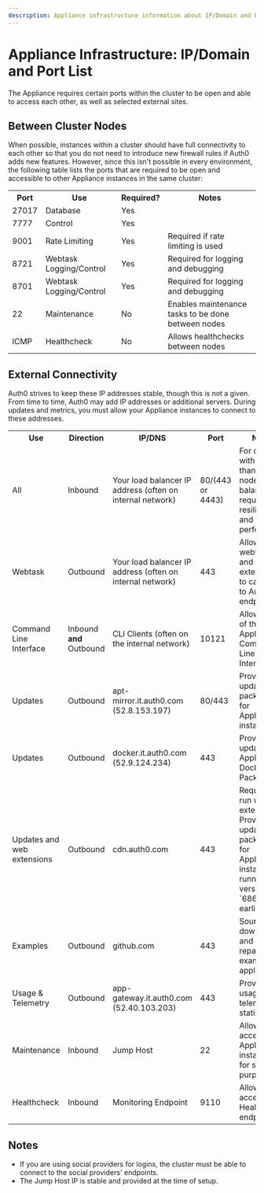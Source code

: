 ```yaml
---
description: Appliance infrastructure information about IP/Domain and Port Usage
---
```



# Appliance Infrastructure: IP/Domain and Port List

The Appliance requires certain ports within the cluster to be open and able to access each other, as well as selected external sites.

## Between Cluster Nodes

When possible, instances within a cluster should have full connectivity to each other so that you do not need to introduce new firewall rules if Auth0 adds new features. However, since this isn't possible in every environment, the following table lists the ports that are required to be open and accessible to other Appliance instances in the same cluster:

<table class="table">
  <tr>
    <th>Port</th>
    <th>Use</th>
    <th>Required?</th>
    <th>Notes</th>
  </tr>
  <tr>
    <td>27017</td>
    <td>Database</td>
    <td>Yes</td>
    <td></td>
  </tr>
  <tr>
    <td>7777</td>
    <td>Control</td>
    <td>Yes</td>
    <td></td>
  </tr>
  <tr>
    <td>9001</td>
    <td>Rate Limiting</td>
    <td>Yes</td>
    <td>Required if rate limiting is used</td>
  </tr>
  <tr>
    <td>8721</td>
    <td>Webtask Logging/Control</td>
    <td>Yes</td>
    <td>Required for logging and debugging</td>
  </tr>
  <tr>
    <td>8701</td>
    <td>Webtask Logging/Control</td>
    <td>Yes</td>
    <td>Required for logging and debugging</td>
  </tr>
  <tr>
    <td>22</td>
    <td>Maintenance</td>
    <td>No</td>
    <td>Enables maintenance tasks to be done between nodes</td>
  </tr>
  <tr>
    <td>ICMP</td>
    <td>Healthcheck</td>
    <td>No</td>
    <td>Allows healthchecks between nodes</td>
  </tr>
</table>

## External Connectivity

Auth0 strives to keep these IP addresses stable, though this is not a given. From time to time, Auth0 may add IP addresses or additional servers. During updates and metrics, you must allow your Appliance instances to connect to these addresses.

<table class="table">
  <tr>
    <th>Use</th>
    <th>Direction</th>
    <th>IP/DNS</th>
    <th>Port</th>
    <th>Notes</th>
    <th>Required?</th>
  </tr>
  <tr>
    <td>All</td>
    <td>Inbound</td>
    <td>Your load balancer IP address (often on internal network)</td>
    <td>80/(443 or 4443)</td>
    <td>For clusters with more than one node, a load balancer is required for resiliency and performance</td>
    <td>Yes</td>
  </tr>
  <tr>
    <td>Webtask</td>
    <td>Outbound</td>
    <td>Your load balancer IP address (often on internal network)</td>
    <td>443</td>
    <td>Allows rules, webtasks, and extensions to call back to Auth0 endpoints</td>
    <td>Yes</td>
  </tr>
  <tr>
    <td>Command Line Interface</td>
    <td>Inbound <b>and</b> Outbound</td>
    <td>CLI Clients (often on the internal network)</td>
    <td>10121</td>
    <td>Allows use of the Appliance Command Line Interface</td>
    <td>No</td>
  </tr>
  <tr>
    <td>Updates</td>
    <td>Outbound</td>
    <td>apt-mirror.it.auth0.com (52.8.153.197)</td>
    <td>80/443</td>
    <td>Provides update packages for Appliance instances</td>
    <td>Yes</td>
  </tr>
  <tr>
    <td>Updates</td>
    <td>Outbound</td>
    <td>docker.it.auth0.com (52.9.124.234)</td>
    <td>443</td>
    <td>Provides updates for Appliance Docker Packages</td>
    <td>Yes</td>
  </tr>
  <tr>
    <td>Updates and web extensions</td>
    <td>Outbound</td>
    <td>cdn.auth0.com</td>
    <td>443</td>
    <td>Required to run web extensions; Provides update packages for Appliance instances running versions `6868` or earlier</td>
    <td>Yes</td>
  </tr>
  <tr>
    <td>Examples</td>
    <td>Outbound</td>
    <td>github.com</td>
    <td>443</td>
    <td>Source to download and repackage example applications</td>
    <td>No</td>
  </tr>
  <tr>
    <td>Usage & Telemetry</td>
    <td>Outbound</td>
    <td>app-gateway.it.auth0.com (52.40.103.203)</td>
    <td>443</td>
    <td>Provides usage and telemetry statistics</td>
    <td>Yes</td>
  </tr>
  <tr>
    <td>Maintenance</td>
    <td>Inbound</td>
    <td>Jump Host</td>
    <td>22</td>
    <td>Allows access to Appliance instances for support purposes</td>
    <td>No</td>
  </tr>
  <tr>
    <td>Healthcheck  </td>
    <td>Inbound</td>
    <td>Monitoring Endpoint</td>
    <td>9110</td>
    <td>Allows access to Healthcheck endpoints</td>
    <td>No</td>
  </tr>
</table>

## Notes

* If you are using social providers for logins, the cluster must be able to connect to the social providers' endpoints.
* The Jump Host IP is stable and provided at the time of setup.
